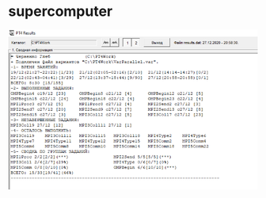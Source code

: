 # supercomputer
![Image alt](https://github.com/glchernenko1/supercomputer/blob/main/Screenshot_1.png)
